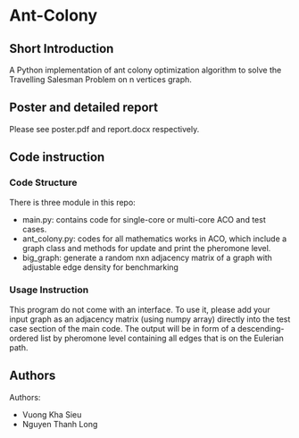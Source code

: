 # Ant-Colony
## Short Introduction
A Python implementation of ant colony optimization algorithm to solve the Travelling Salesman Problem on n vertices graph.
## Poster and detailed report
Please see poster.pdf and report.docx respectively.
## Code instruction
### Code Structure
There is three module in this repo:
- main.py: contains code for single-core or multi-core ACO and test cases.
- ant_colony.py: codes for all mathematics works in ACO, which include a graph class and methods for update and print the pheromone level.
- big_graph: generate a random nxn adjacency matrix of a graph with adjustable edge density for benchmarking
### Usage Instruction
This program do not come with an interface. To use it, please add your input graph as an adjacency matrix (using numpy array) directly into the
test case section of the main code. The output will be in form of a descending-ordered list by pheromone level containing all edges that is on
the Eulerian path.
## Authors
Authors:
- Vuong Kha Sieu
- Nguyen Thanh Long
